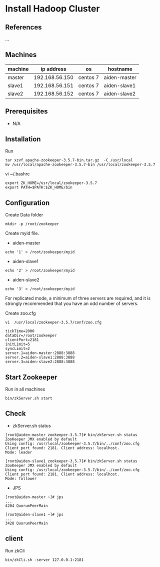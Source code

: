 # Install Hadoop Cluster

## References

...

## Machines

machine | ip address | os | hostname
-|-|-|-
master | 192.168.56.150 | centos 7 | aiden-master
slave1 | 192.168.56.151 | centos 7 | aiden-slave1
slave2 | 192.168.56.152 | centos 7 | aiden-slave2

## Prerequisites

- N/A

## Installation

Run
```
tar xzvf apache-zookeeper-3.5.7-bin.tar.gz  -C /usr/local
mv /usr/local/apache-zookeeper-3.5.7-bin /usr/local/zookeeper-3.5.7
```

vi ~/.bashrc
```
export ZK_HOME=/usr/local/zookeeper-3.5.7
export PATH=$PATH:$ZK_HOME/bin
```

## Configuration
Create Data folder
```
mkdir -p /root/zookeeper
```

Create myid file.
- aiden-master
```
echo '1' > /root/zookeeper/myid
```
- aiden-slave1
```
echo '2' > /root/zookeeper/myid
```
- aiden-slave2
```
echo '3' > /root/zookeeper/myid
```

For replicated mode, a minimum of three servers are required, and it is strongly recommended that you have an odd number of servers.

Create zoo.cfg
```
vi  /usr/local/zookeeper-3.5.7/conf/zoo.cfg

tickTime=2000
dataDir=/root/zookeeper
clientPort=2181
initLimit=5
syncLimit=2
server.1=aiden-master:2888:3888
server.2=aiden-slave1:2888:3888
server.3=aiden-slave2:2888:3888
```

## Start Zookeeper

Run in all machines
```
bin/zkServer.sh start
```

## Check

- zkServer.sh status

```
[root@aiden-master zookeeper-3.5.7]# bin/zkServer.sh status
ZooKeeper JMX enabled by default
Using config: /usr/local/zookeeper-3.5.7/bin/../conf/zoo.cfg
Client port found: 2181. Client address: localhost.
Mode: leader

[root@aiden-slave1 zookeeper-3.5.7]# bin/zkServer.sh status
ZooKeeper JMX enabled by default
Using config: /usr/local/zookeeper-3.5.7/bin/../conf/zoo.cfg
Client port found: 2181. Client address: localhost.
Mode: follower
```

- JPS

```
[root@aiden-master ~]# jps
...
4204 QuorumPeerMain

[root@aiden-slave1 ~]# jps
...
3428 QuorumPeerMain
```


## client

Run zkCli
```
bin/zkCli.sh -server 127.0.0.1:2181
```